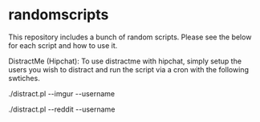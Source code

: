 # randomscripts

This repository includes a bunch of random scripts. Please see the below for each script and how to use it. 

DistractMe (Hipchat):
To use distractme with hipchat, simply setup the users you wish to distract and run the script via a cron with the following swtiches. 

./distract.pl --imgur --username

./distract.pl --reddit --username
